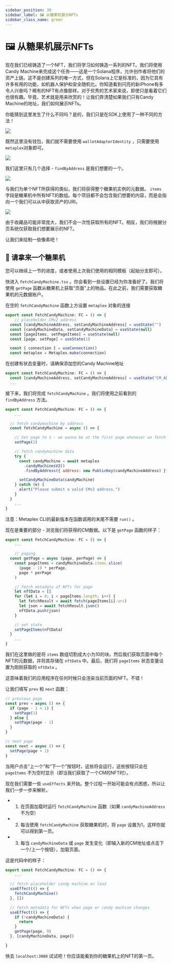 ```yaml
---
sidebar_position: 39
sidebar_label: 🖼 从糖果机展示NFTs
sidebar_class_name: green
---
```


# 🖼 从糖果机展示NFTs

现在我们已经铸造了一个NFT，我们将学习如何铸造一系列的NFT。我们将使用Candy Machine来完成这个任务——这是一个Solana程序，允许创作者将他们的资产上链。这不是创建系列的唯一方式，但在Solana上它是标准的，因为它具有许多有用的功能，如机器人保护和安全随机化。你知道看到闪亮的新iPhone有多令人兴奋吗？稀有的NFT有点像那样。对于优秀的艺术家来说，即使只是看着它们也很有趣。毕竟，艺术就是用来欣赏的！让我们弄清楚如果我们只有Candy Machine的地址，我们如何展示NFTs。

你能猜到这里发生了什么不同吗？是的，我们只是在SDK上使用了一种不同的方法！

![](./img/candy-machine-nft.png)

既然这里没有钱包，我们就不需要使用 `walletAdapterIdentity` ，只需要使用`metaplex`对象即可。

![](./img/find-nf.png)

我们这里只有几个选择 - `findByAddress` 是我们想要的一个。

![](./img/find-by-address.png)

与我们为单个NFT所获得的类似，我们将获得整个糖果机实例的元数据。 `items` 字段是糖果机中所有NFT的数组。每个项目都不会包含我们想要的内容，而是会指向一个我们可以从中获取资产的URI。

![](./img/find-by-address-result.png)

由于收藏品可能非常庞大，我们不会一次性获取所有的NFT。相反，我们将根据分页系统仅获取我们想要展示的NFT。

让我们来绘制一些像素吧！

## 🥁 请拿来一个糖果机


您可以继续上一节的进度，或者使用上次我们使用的相同模板（起始分支即可）。

快进入 `FetchCandyMachine.tsx` 。你会看到一些设置已经为你准备好了。我们将使用 `getPage` 函数从糖果机上获取“页面”上的物品。在此之前，我们需要获取糖果机的元数据账户。

在空的 `fetchCandyMachine` 函数上方设置 `metaplex` 对象的连接

```js
export const FetchCandyMachine: FC = () => {
	// placeholder CMv2 address
  const [candyMachineAddress, setCandyMachineAddress] = useState("")
  const [candyMachineData, setCandyMachineData] = useState(null)
  const [pageItems, setPageItems] = useState(null)
  const [page, setPage] = useState(1)

  const { connection } = useConnection()
  const metaplex = Metaplex.make(connection)
  ```

在创建有状态变量时，请确保添加您的Candy Machine地址

```js
export const FetchCandyMachine: FC = () => {
  const [candyMachineAddress, setCandyMachineAddress] = useState("CM_ADDRESS_HERE")
  ...
```

接下来，我们将完成 `fetchCandyMachine` 。我们将使用之前看到的 `findByAddress` 方法。

```js
export const FetchCandyMachine: FC = () => {
	...

  // fetch candymachine by address
  const fetchCandyMachine = async () => {

    // Set page to 1 - we wanna be at the first page whenever we fetch a new Candy Machine
    setPage(1)

    // fetch candymachine data
    try {
      const candyMachine = await metaplex
        .candyMachinesV2()
        .findByAddress({ address: new PublicKey(candyMachineAddress) })

      setCandyMachineData(candyMachine)
    } catch (e) {
      alert("Please submit a valid CMv2 address.")
    }
  }
	...
}
```


注意：Metaplex CLI的最新版本在函数调用的末尾不需要 `run()` 。

现在是重要的部分 - 浏览我们将获得的CM数据。以下是 `getPage` 函数的样子：

```js
export const FetchCandyMachine: FC = () => {
	...

	// paging
  const getPage = async (page, perPage) => {
    const pageItems = candyMachineData.items.slice(
      (page - 1) * perPage,
      page * perPage
    )

    // fetch metadata of NFTs for page
    let nftData = []
    for (let i = 0; i < pageItems.length; i++) {
      let fetchResult = await fetch(pageItems[i].uri)
      let json = await fetchResult.json()
      nftData.push(json)
    }

    // set state
    setPageItems(nftData)
  }
	...
}

```

我们在这里做的是将 `items` 数组切割成大小为10的块。然后我们获取页面中每个NFT的元数据，并将其存储在 `nftData` 中。最后，我们将 `pageItems` 状态变量设置为刚刚获取的 `nftData` 。

这意味着我们的应用程序在任何时候只会渲染当前页面的NFT。不错！

让我们填写 `prev` 和 `next` 函数：

```js
// previous page
const prev = async () => {
  if (page - 1 < 1) {
    setPage(1)
  } else {
    setPage(page - 1)
  }
}

// next page
const next = async () => {
  setPage(page + 1)
}
```

当用户点击“上一个”和“下一个”按钮时，这些将会运行，这些按钮只会在 `pageItems` 不为空时显示（即当我们获取了一个CM的NFT时）。

现在我们需要一些 `useEffects` 来开始。整个过程一开始可能会有点困惑，所以让我们一步一步来解析。

- 1. 在页面加载时运行 `fetchCandyMachine` 函数（如果 `candyMachineAddress` 不为空）
- 2. 每当使用 `fetchCandyMachine` 获取糖果机时，将 `page` 设置为1，这样你就可以得到第一页。
- 3. 每当 `candyMachineData` 或 `page` 发生变化（即输入新的CM地址或点击下一个/上一个按钮），加载页面。

这是代码中的样子：

```js
export const FetchCandyMachine: FC = () => {
	...

  // fetch placeholder candy machine on load
  useEffect(() => {
    fetchCandyMachine()
  }, [])

  // fetch metadata for NFTs when page or candy machine changes
  useEffect(() => {
    if (!candyMachineData) {
      return
    }
    getPage(page, 9)
  }, [candyMachineData, page])

}
```

快去 `localhost:3000` 试试吧！你应该能看到你的糖果机上的NFT的第一页。
